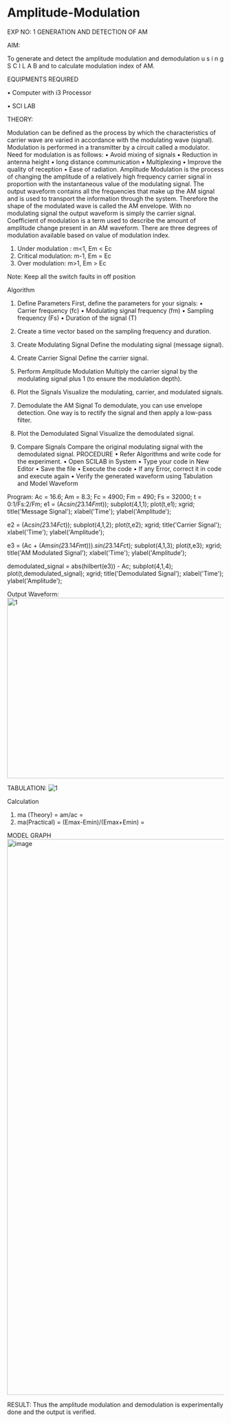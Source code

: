 # Amplitude-Modulation

EXP NO: 1	GENERATION AND DETECTION OF AM

AIM:

To generate and detect the amplitude modulation and demodulation u s i n g S C I L A B and to calculate modulation index of AM.

EQUIPMENTS REQUIRED

•	Computer with i3 Processor

•	SCI LAB

THEORY:

Modulation can be defined as the process by which the characteristics of carrier wave are varied in accordance with the modulating wave (signal). Modulation is performed in a transmitter by a circuit called a modulator.
Need for modulation is as follows:
•	Avoid mixing of signals
•	Reduction in antenna height
•	long distance communication
•	Multiplexing
•	Improve the quality of reception
•	Ease of radiation.
Amplitude Modulation is the process of changing the amplitude of a relatively high frequency carrier signal in proportion with the instantaneous value of the modulating signal. The output waveform contains all the frequencies that make up the AM signal and is used to transport the information through the system. Therefore the shape of the modulated wave is called the AM envelope. With no modulating signal the output waveform is simply the carrier signal. Coefficient of modulation is a term used to describe the amount of amplitude change present in an AM waveform. There are three degrees of modulation available based on value of modulation index.
1)	Under modulation :	m<1, Em < Ec
2)	Critical modulation: m-1, Em = Ec
3)	Over modulation:	m>1, Em > Ec



Note: Keep all the switch faults in off position

Algorithm
1.	Define Parameters
First, define the parameters for your signals:
•	Carrier frequency (fc)
•	Modulating signal frequency (fm)
•	Sampling frequency (Fs)
•	Duration of the signal (T)


2.	Create a time vector based on the sampling frequency and duration.
 
3.	Create Modulating Signal
Define the modulating signal (message signal).

4.	Create Carrier Signal
Define the carrier signal.


5.	Perform Amplitude Modulation
Multiply the carrier signal by the modulating signal plus 1 (to ensure the modulation depth).


6.	Plot the Signals
Visualize the modulating, carrier, and modulated signals.


7.	Demodulate the AM Signal
To demodulate, you can use envelope detection. One way is to rectify the signal and then apply a low-pass filter.

8.	Plot the Demodulated Signal
Visualize the demodulated signal.


9.	Compare Signals
Compare the original modulating signal with the demodulated signal. PROCEDURE
•	Refer Algorithms and write code for the experiment.
•	Open SCILAB in System
•	Type your code in New Editor
•	Save the file
•	Execute the code
•	If any Error, correct it in code and execute again
•	Verify the generated waveform using Tabulation and Model Waveform

Program:
Ac = 16.6;
Am = 8.3;
Fc = 4900;
Fm = 490;
Fs = 32000;
t = 0:1/Fs:2/Fm;
e1 = (Ac*sin(2*3.14*Fm*t));
subplot(4,1,1);
plot(t,e1);
xgrid;
title('Message Signal');
xlabel('Time');
ylabel('Amplitude');

e2 = (Ac*sin(2*3.14*Fc*t));
subplot(4,1,2);
plot(t,e2);
xgrid;
title('Carrier Signal');
xlabel('Time');
ylabel('Amplitude');

e3 = (Ac + (Am*sin(2*3.14*Fm*t))).*sin(2*3.14*Fc*t);
subplot(4,1,3);
plot(t,e3);
xgrid;
title('AM Modulated Signal');
xlabel('Time');
ylabel('Amplitude');

demodulated_signal = abs(hilbert(e3)) - Ac;
subplot(4,1,4);
plot(t,demodulated_signal);
xgrid;
title('Demodulated Signal');
xlabel('Time');
ylabel('Amplitude');

Output Waveform:
<img width="800" height="419" alt="1" src="https://github.com/user-attachments/assets/ed4e2fb4-2ab7-4196-9dd8-ee4f0d72e8c4" />

TABULATION:
![1](https://github.com/user-attachments/assets/e4b58869-7e32-4959-839a-931543dc8c3e)

Calculation
1.	ma (Theory) = am/ac =
2.	ma(Practical) = (Emax-Emin)/(Emax+Emin) =


MODEL GRAPH
 <img width="919" height="1290" alt="image" src="https://github.com/user-attachments/assets/55326c5b-7dd5-4873-aaf6-d219bb7c4420" />

 
 


RESULT:
Thus the amplitude modulation and demodulation is experimentally done and the output is verified.
